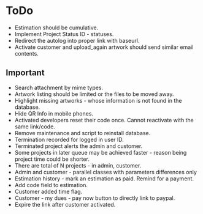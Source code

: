 # ToDo

* Estimation should be cumulative.
* Implement Project Status ID - statuses.
* Redirect the autolog into proper link with baseurl.
* Activate customer and upload_again artwork should send similar email contents.

## Important
* Search attachment by mime types.
* Artwork listing should be limited or the files to be moved away.
* Highlight missing artworks - whose information is not found in the database.
* Hide QR Info in mobile phones.
* Activated developers reset their code once. Cannot reactivate with the same link/code.
* Remove maintenance and script to reinstall database.
* Termination recorded for logged in user ID.
* Terminated project alerts the admin and customer.
* Some projects in later queue may be achieved faster - reason being project time could be shorter.
* There are total of N projects - in admin, customer.
* Admin and customer - parallel classes with parameters differences only
* Estimation history - mark an estimation as paid. Remind for a payment.
* Add code field to estimation.
* Customer added time flag.
* Customer - my dues - pay now button to directly link to paypal.
* Expire the link after customer activated.

